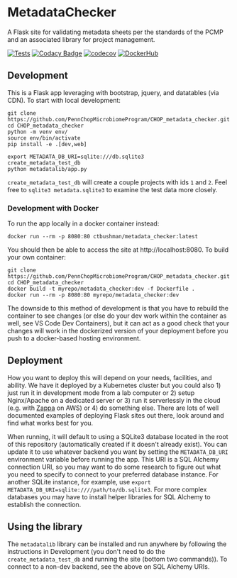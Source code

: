 # MetadataChecker

A Flask site for validating metadata sheets per the standards of the PCMP and an associated library for project management.

[![Tests](https://github.com/PennChopMicrobiomeProgram/CHOP_metadata_checker/actions/workflows/pr.yml/badge.svg)](https://github.com/PennChopMicrobiomeProgram/CHOP_metadata_checker/actions/workflows/pr.yml)
[![Codacy Badge](https://app.codacy.com/project/badge/Grade/e0812479727e432fab23e154338f6acb)](https://app.codacy.com/gh/PennChopMicrobiomeProgram/CHOP_metadata_checker/dashboard?utm_source=gh&utm_medium=referral&utm_content=&utm_campaign=Badge_grade)
[![codecov](https://codecov.io/gh/PennChopMicrobiomeProgram/CHOP_metadata_checker/graph/badge.svg?token=RZKFJ87M6U)](https://codecov.io/gh/PennChopMicrobiomeProgram/CHOP_metadata_checker)
[![DockerHub](https://img.shields.io/docker/pulls/ctbushman/metadata_checker)](https://hub.docker.com/repository/docker/ctbushman/metadata_checker/)

## Development

This is a Flask app leveraging with bootstrap, jquery, and datatables (via CDN). To start with local development:

```
git clone https://github.com/PennChopMicrobiomeProgram/CHOP_metadata_checker.git
cd CHOP_metadata_checker
python -m venv env/
source env/bin/activate
pip install -e .[dev,web]

export METADATA_DB_URI=sqlite:///db.sqlite3
create_metadata_test_db
python metadatalib/app.py
```

`create_metadata_test_db` will create a couple projects with ids `1` and `2`. Feel free to `sqlite3 metadata.sqlite3` to examine the test data more closely.

### Development with Docker

To run the app locally in a docker container instead:

```
docker run --rm -p 8080:80 ctbushman/metadata_checker:latest
```

You should then be able to access the site at http://localhost:8080. To build your own container:

```
git clone https://github.com/PennChopMicrobiomeProgram/CHOP_metadata_checker.git
cd CHOP_metadata_checker
docker build -t myrepo/metadata_checker:dev -f Dockerfile .
docker run --rm -p 8080:80 myrepo/metadata_checker:dev
```

The downside to this method of development is that you have to rebuild the container to see changes (or else do your dev work within the container as well, see VS Code Dev Containers), but it can act as a good check that your changes will work in the dockerized version of your deployment before you push to a docker-based hosting environment.

## Deployment

How you want to deploy this will depend on your needs, facilities, and ability. We have it deployed by a Kubernetes cluster but you could also 1) just run it in development mode from a lab computer or 2) setup Nginx/Apache on a dedicated server or 3) run it serverlessly in the cloud (e.g. with [Zappa](https://github.com/zappa/Zappa) on AWS) or 4) do something else. There are lots of well documented examples of deploying Flask sites out there, look around and find what works best for you.

When running, it will default to using a SQLite3 database located in the root of this repository (automatically created if it doesn't already exist). You can update it to use whatever backend you want by setting the `METADATA_DB_URI` environment variable before running the app. This URI is a SQL Alchemy connection URI, so you may want to do some research to figure out what you need to specify to connect to your preferred database instance. For another SQLite instance, for example, use `export METADATA_DB_URI=sqlite:////path/to/db.sqlite3`. For more complex databases you may have to install helper libraries for SQL Alchemy to establish the connection.

## Using the library

The `metadatalib` library can be installed and run anywhere by following the instructions in Development (you don't need to do the `create_metadata_test_db` and running the site (bottom two commands)). To connect to a non-dev backend, see the above on SQL Alchemy URIs.
